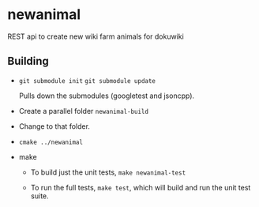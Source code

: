 # newanimal

REST api to create new wiki farm animals for dokuwiki

## Building

  * ``git submodule init``
    ``git submodule update``

    Pulls down the submodules (googletest and jsoncpp).

  * Create a parallel folder ``newanimal-build``

  * Change to that folder.

  * ``cmake ../newanimal``

  * make

    * To build just the unit tests, ``make newanimal-test``

    * To run the full tests, ``make test``, which will build and run the unit
      test suite.
